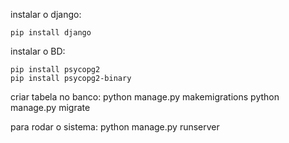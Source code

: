 instalar o django:

    pip install django

instalar o BD:

    pip install psycopg2
    pip install psycopg2-binary

criar tabela no banco:
    python manage.py makemigrations
    python manage.py migrate


para rodar o sistema:
    python manage.py runserver
